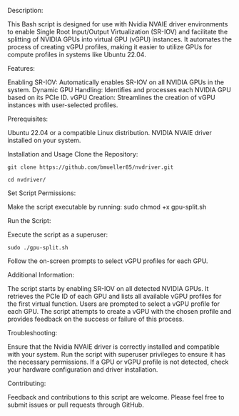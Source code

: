 Description:

This Bash script is designed for use with Nvidia NVAIE driver environments to enable Single Root Input/Output Virtualization (SR-IOV) and facilitate the splitting of NVIDIA GPUs into virtual GPU (vGPU) instances. It automates the process of creating vGPU profiles, making it easier to utilize GPUs for compute profiles in systems like Ubuntu 22.04.

Features:

Enabling SR-IOV: Automatically enables SR-IOV on all NVIDIA GPUs in the system.
Dynamic GPU Handling: Identifies and processes each NVIDIA GPU based on its PCIe ID.
vGPU Creation: Streamlines the creation of vGPU instances with user-selected profiles.

Prerequisites:

Ubuntu 22.04 or a compatible Linux distribution.
NVIDIA NVAIE driver installed on your system.

Installation and Usage
    Clone the Repository:
    
    git clone https://github.com/bmueller85/nvdriver.git

    cd nvdriver/

Set Script Permissions:

Make the script executable by running:
    sudo chmod +x gpu-split.sh

Run the Script:

Execute the script as a superuser:

    sudo ./gpu-split.sh
    
Follow the on-screen prompts to select vGPU profiles for each GPU.

Additional Information:

The script starts by enabling SR-IOV on all detected NVIDIA GPUs.
It retrieves the PCIe ID of each GPU and lists all available vGPU profiles for the first virtual function.
Users are prompted to select a vGPU profile for each GPU.
The script attempts to create a vGPU with the chosen profile and provides feedback on the success or failure of this process.

Troubleshooting:

Ensure that the Nvidia NVAIE driver is correctly installed and compatible with your system.
Run the script with superuser privileges to ensure it has the necessary permissions.
If a GPU or vGPU profile is not detected, check your hardware configuration and driver installation.

Contributing:

Feedback and contributions to this script are welcome. Please feel free to submit issues or pull requests through GitHub.
